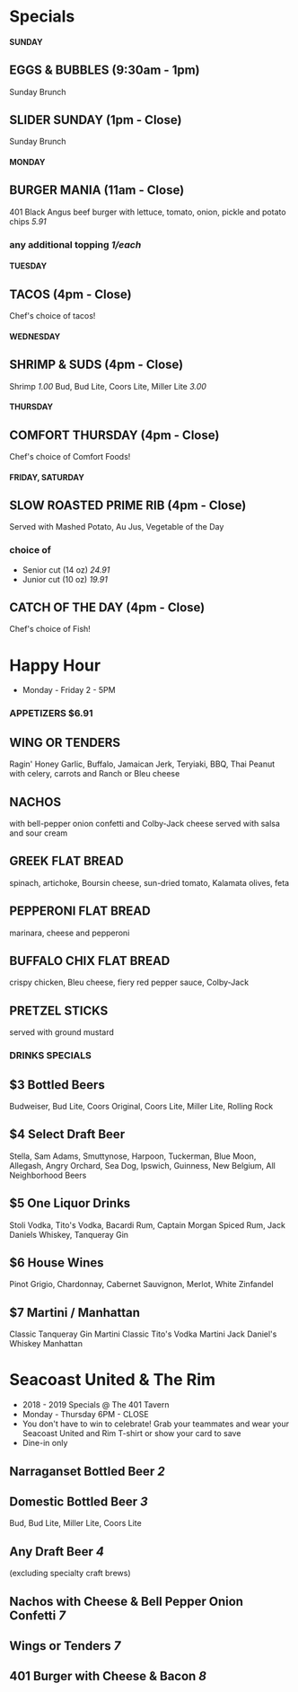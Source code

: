 # Specials

#### SUNDAY

## EGGS & BUBBLES (9:30am - 1pm)
Sunday Brunch

## SLIDER SUNDAY (1pm - Close)
Sunday Brunch


#### MONDAY

## BURGER MANIA (11am - Close)
401 Black Angus beef burger with lettuce, tomato, onion, pickle and potato chips *5.91*
### any additional topping *1/each*

#### TUESDAY

## TACOS (4pm - Close)
Chef's choice of tacos!

#### WEDNESDAY

## SHRIMP & SUDS (4pm - Close)
Shrimp *1.00*
Bud, Bud Lite, Coors Lite, Miller Lite *3.00*

#### THURSDAY

## COMFORT THURSDAY (4pm - Close)
Chef's choice of Comfort Foods!

#### FRIDAY, SATURDAY

## SLOW ROASTED PRIME RIB (4pm - Close)
Served with Mashed Potato, Au Jus, Vegetable of the Day
### choice of
* Senior cut (14 oz) *24.91*
* Junior cut (10 oz) *19.91*

## CATCH OF THE DAY (4pm - Close)
Chef's choice of Fish!

# Happy Hour
* Monday - Friday 2 - 5PM

### APPETIZERS $6.91

## WING OR TENDERS
Ragin' Honey Garlic, Buffalo, Jamaican Jerk, Teryiaki, BBQ, Thai Peanut with celery, carrots and Ranch or Bleu cheese

## NACHOS
with bell-pepper onion confetti and Colby-Jack cheese served with salsa and sour cream

## GREEK FLAT BREAD
spinach, artichoke, Boursin cheese, sun-dried tomato, Kalamata olives, feta

## PEPPERONI FLAT BREAD
marinara, cheese and pepperoni

## BUFFALO CHIX FLAT BREAD
crispy chicken, Bleu cheese, fiery red pepper sauce, Colby-Jack

## PRETZEL STICKS
served with ground mustard

### DRINKS SPECIALS

## $3 Bottled Beers
Budweiser, Bud Lite, Coors Original, Coors Lite, Miller Lite, Rolling Rock
## $4 Select Draft Beer
Stella, Sam Adams, Smuttynose, Harpoon, Tuckerman, Blue Moon, Allegash, Angry Orchard, Sea Dog, Ipswich, Guinness, New Belgium, All Neighborhood Beers
## $5 One Liquor Drinks
Stoli Vodka, Tito's Vodka, Bacardi Rum, Captain Morgan Spiced Rum, Jack Daniels Whiskey, Tanqueray Gin
## $6 House Wines
Pinot Grigio, Chardonnay, Cabernet Sauvignon, Merlot, White Zinfandel
## $7 Martini / Manhattan
Classic Tanqueray Gin Martini
Classic Tito's Vodka Martini
Jack Daniel's Whiskey Manhattan



# Seacoast United & The Rim
* 2018 - 2019 Specials @ The 401 Tavern
* Monday - Thursday 6PM - CLOSE
* You don't have to win to celebrate! Grab your teammates and wear your Seacoast United and Rim T-shirt or show your card to save 
* Dine-in only 

## Narraganset Bottled Beer *2*

## Domestic Bottled Beer *3*
Bud, Bud Lite, Miller Lite, Coors Lite

## Any Draft Beer *4*
(excluding specialty craft brews)

## Nachos with Cheese & Bell Pepper Onion Confetti *7*

## Wings or Tenders *7*

## 401 Burger with Cheese & Bacon *8*

